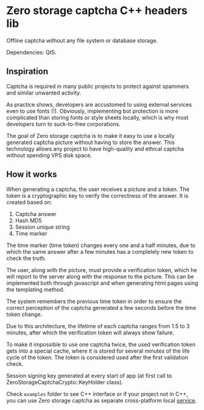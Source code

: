 # Zero storage captcha C++ headers lib

Offline captcha without any file system or database storage.

Dependencies: Qt5.

## Inspiration

Captcha is required in many public projects to protect against spammers and similar unwanted activity.

As practice shows, developers are accustomed to using external services even to use fonts (!). 
Obviously, implementing bot protection is more complicated than storing fonts or style sheets locally, 
which is why most developers turn to suck-to-free corporations.

The goal of Zero storage captcha is to make it easy to use a locally generated captcha picture without having to store the answer. 
This technology allows any project to have high-quality and ethical captcha without spending VPS disk space.

## How it works

When generating a captcha, the user receives a picture and a token. 
The token is a cryptographic key to verify the correctness of the answer. It is created based on:

1) Captcha answer
2) Hash MD5
3) Session unique string
4) Time marker

The time marker (time token) changes every one and a half minutes, due to which the same answer after 
a few minutes has a completely new token to check the truth.

The user, along with the picture, must provide a verification token, which he will report to the server along with the response to the picture. 
This can be implemented both through javascript and when generating html pages using the templating method.

The system remembers the previous time token in order to ensure the correct perception of the captcha generated 
a few seconds before the time token change.

Due to this architecture, the lifetime of each captcha ranges from 1.5 to 3 minutes, 
after which the verification token will always show failure.

To make it impossible to use one captcha twice, the used verification token gets into a special cache, 
where it is stored for several minutes of the life cycle of the token. 
The token is considered used after the first validation check.

Session signing key generated at every start of app (at first call to ZeroStorageCaptchaCrypto::KeyHolder class).

Check `examples` folder to see C++ interface or if your project not in C++, 
you can use Zero storage captcha as separate cross-platform local [service](https://github.com/ZeroStorageCaptcha/api-daemon).
